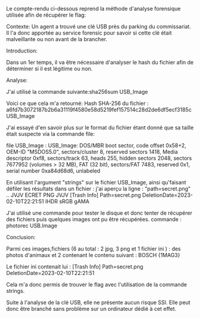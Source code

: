 

Le compte-rendu ci-dessous reprend la méthode d'analyse forensique utilisée afin de récupérer le flag:

Contexte:
Un agent a trouvé une clé USB près du parking du commissariat. Il l'a donc apportée au service forensic pour savoir si cette clé était malveillante ou non avant de la brancher.

Introduction:

Dans un 1er temps, il va être nécessaire d'analyser le hash du fichier afin de déterminer si il est légitime ou non.

Analyse:

J'ai utilisé la commande suivante:sha256sum USB_Image

Voici ce que cela m'a retourné:
Hash SHA-256 du fichier :
a6fd7b3072187b2b6a31119f4580e58d5219fef157514c28d2de6df5ecf3185c USB_Image

J'ai essayé d'en savoir plus sur le format du fichier étant donné que sa taille était suspecte via la commande file:

file USB_Image : USB_Image: DOS/MBR boot sector, code offset 0x58+2, OEM-ID "MSDOS5.0", sectors/cluster 8, reserved sectors 1418, Media descriptor 0xf8, sectors/track 63, heads 255, hidden sectors 2048, sectors 7677952 (volumes > 32 MB), FAT (32 bit), sectors/FAT 7483, reserved 0x1, serial number 0xa84d68d6, unlabeled

En utilisant l'argument "strings" sur le fichier USB_Image, ainsi qu'faisant défiler les résultats dans un fichier : j'ai aperçu la ligne : "path=secret.png"
..
JVJV ECRET PNG JVJV [Trash Info] Path=secret.png DeletionDate=2023-02-10T22:21:51 IHDR sRGB gAMA

J'ai utilisé une commande pour tester le disque et donc tenter de récupérer des fichiers puis quelques images ont pu être récupérées. commande : photorec USB.Image 

Conclusion:

Parmi ces images,fichiers (6 au total : 2 jpg, 3 png et 1 fichier ini ) : des photos d'animaux et 2 contenant le contenu suivant : BOSCH {1MAG3}

Le fichier ini contenait lui : [Trash Info] Path=secret.png DeletionDate=2023-02-10T22:21:51

Cela m'a donc permis de trouver le flag avec l'utilisation de la commande strings.

Suite à l'analyse de la clé USB, elle ne présente aucun risque SSI. Elle peut donc être branché sans problème sur un ordinateur dédié à cet effet.
